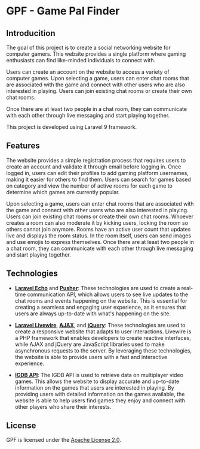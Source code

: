 # GPF - Game Pal Finder

## Introducition
The goal of this project is to create a social networking website for computer gamers. This website provides a single platform where gaming enthusiasts can find like-minded individuals to connect with.

Users can create an account on the website to access a variety of computer games. Upon selecting a game, users can enter chat rooms that are associated with the game and connect with other users who are also interested in playing. Users can join existing chat rooms or create their own chat rooms.

Once there are at least two people in a chat room, they can communicate with each other through live messaging and start playing together.

This project is developed using Laravel 9 framework.

## Features

The website provides a simple registration process that requires users to create an account and validate it through email before logging in. Once logged in, users can edit their profiles to add gaming platform usernames, making it easier for others to find them. Users can search for games based on category and view the number of active rooms for each game to determine which games are currently popular.

Upon selecting a game, users can enter chat rooms that are associated with the game and connect with other users who are also interested in playing. Users can join existing chat rooms or create their own chat rooms. Whoever creates a room can also moderate it by kicking users, locking the room so others cannot join anymore. Rooms have an active user count that updates live and displays the room status. In the room itself, users can send images and use emojis to express themselves. Once there are at least two people in a chat room, they can communicate with each other through live messaging and start playing together.

## Technologies

- [**Laravel Echo**](https://github.com/laravel/echo) and [**Pusher**](https://pusher.com/): These technologies are used to create a real-time communication API, which allows users to see live updates to the chat rooms and events happening on the website. This is essential for creating a seamless and engaging user experience, as it ensures that users are always up-to-date with what's happening on the site.

- [**Laravel Livewire**](https://laravel-livewire.com/), [**AJAX**](http://api.jquery.com/jquery.ajax/), and [**jQuery**](https://api.jquery.com/): These technologies are used to create a responsive website that adapts to user interactions. Livewire is a PHP framework that enables developers to create reactive interfaces, while AJAX and jQuery are JavaScript libraries used to make asynchronous requests to the server. By leveraging these technologies, the website is able to provide users with a fast and interactive experience.

- [**IGDB API**](https://www.igdb.com/api): The IGDB API is used to retrieve data on multiplayer video games. This allows the website to display accurate and up-to-date information on the games that users are interested in playing. By providing users with detailed information on the games available, the website is able to help users find games they enjoy and connect with other players who share their interests.

## License
GPF is licensed under the [Apache License 2.0](https://github.com/z1lvis/GPF/blob/main/LICENSE.md).
